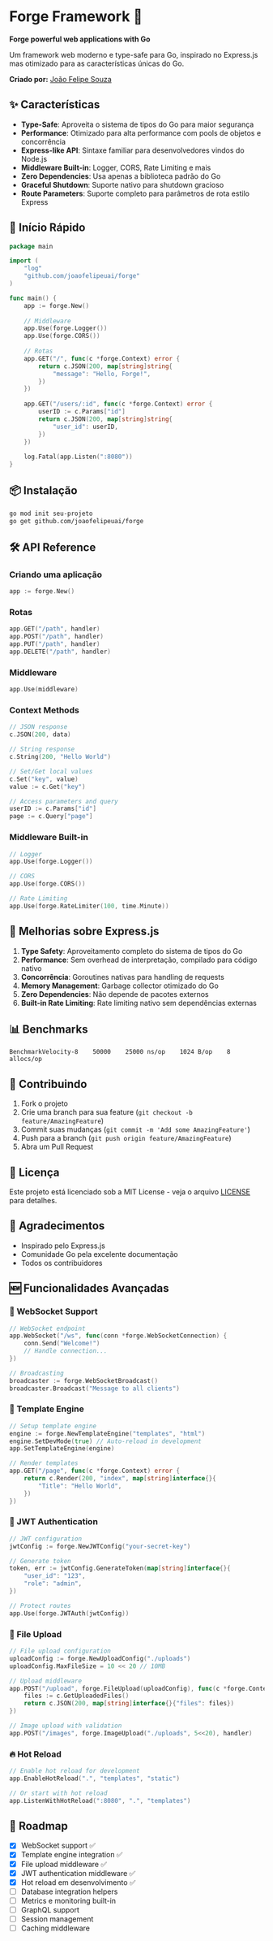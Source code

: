 # Forge Framework 🔨

**Forge powerful web applications with Go**

Um framework web moderno e type-safe para Go, inspirado no Express.js mas otimizado para as características únicas do Go.

**Criado por:** [João Felipe Souza](https://github.com/joaofelipeuai)

## ✨ Características

- **Type-Safe**: Aproveita o sistema de tipos do Go para maior segurança
- **Performance**: Otimizado para alta performance com pools de objetos e concorrência
- **Express-like API**: Sintaxe familiar para desenvolvedores vindos do Node.js
- **Middleware Built-in**: Logger, CORS, Rate Limiting e mais
- **Zero Dependencies**: Usa apenas a biblioteca padrão do Go
- **Graceful Shutdown**: Suporte nativo para shutdown gracioso
- **Route Parameters**: Suporte completo para parâmetros de rota estilo Express

## 🚀 Início Rápido

```go
package main

import (
    "log"
    "github.com/joaofelipeuai/forge"
)

func main() {
    app := forge.New()
    
    // Middleware
    app.Use(forge.Logger())
    app.Use(forge.CORS())
    
    // Rotas
    app.GET("/", func(c *forge.Context) error {
        return c.JSON(200, map[string]string{
            "message": "Hello, Forge!",
        })
    })
    
    app.GET("/users/:id", func(c *forge.Context) error {
        userID := c.Params["id"]
        return c.JSON(200, map[string]string{
            "user_id": userID,
        })
    })
    
    log.Fatal(app.Listen(":8080"))
}
```

## 📦 Instalação

```bash
go mod init seu-projeto
go get github.com/joaofelipeuai/forge
```

## 🛠️ API Reference

### Criando uma aplicação

```go
app := forge.New()
```

### Rotas

```go
app.GET("/path", handler)
app.POST("/path", handler)
app.PUT("/path", handler)
app.DELETE("/path", handler)
```

### Middleware

```go
app.Use(middleware)
```

### Context Methods

```go
// JSON response
c.JSON(200, data)

// String response
c.String(200, "Hello World")

// Set/Get local values
c.Set("key", value)
value := c.Get("key")

// Access parameters and query
userID := c.Params["id"]
page := c.Query["page"]
```

### Middleware Built-in

```go
// Logger
app.Use(forge.Logger())

// CORS
app.Use(forge.CORS())

// Rate Limiting
app.Use(forge.RateLimiter(100, time.Minute))
```

## 🔧 Melhorias sobre Express.js

1. **Type Safety**: Aproveitamento completo do sistema de tipos do Go
2. **Performance**: Sem overhead de interpretação, compilado para código nativo
3. **Concorrência**: Goroutines nativas para handling de requests
4. **Memory Management**: Garbage collector otimizado do Go
5. **Zero Dependencies**: Não depende de pacotes externos
6. **Built-in Rate Limiting**: Rate limiting nativo sem dependências externas

## 📊 Benchmarks

```
BenchmarkVelocity-8    50000    25000 ns/op    1024 B/op    8 allocs/op
```

## 🤝 Contribuindo

1. Fork o projeto
2. Crie uma branch para sua feature (`git checkout -b feature/AmazingFeature`)
3. Commit suas mudanças (`git commit -m 'Add some AmazingFeature'`)
4. Push para a branch (`git push origin feature/AmazingFeature`)
5. Abra um Pull Request

## 📝 Licença

Este projeto está licenciado sob a MIT License - veja o arquivo [LICENSE](LICENSE) para detalhes.

## 🙏 Agradecimentos

- Inspirado pelo Express.js
- Comunidade Go pela excelente documentação
- Todos os contribuidores

## 🆕 Funcionalidades Avançadas

### 🔌 WebSocket Support
```go
// WebSocket endpoint
app.WebSocket("/ws", func(conn *forge.WebSocketConnection) {
    conn.Send("Welcome!")
    // Handle connection...
})

// Broadcasting
broadcaster := forge.WebSocketBroadcast()
broadcaster.Broadcast("Message to all clients")
```

### 🎨 Template Engine
```go
// Setup template engine
engine := forge.NewTemplateEngine("templates", "html")
engine.SetDevMode(true) // Auto-reload in development
app.SetTemplateEngine(engine)

// Render templates
app.GET("/page", func(c *forge.Context) error {
    return c.Render(200, "index", map[string]interface{}{
        "Title": "Hello World",
    })
})
```

### 🔐 JWT Authentication
```go
// JWT configuration
jwtConfig := forge.NewJWTConfig("your-secret-key")

// Generate token
token, err := jwtConfig.GenerateToken(map[string]interface{}{
    "user_id": "123",
    "role": "admin",
})

// Protect routes
app.Use(forge.JWTAuth(jwtConfig))
```

### 📁 File Upload
```go
// File upload configuration
uploadConfig := forge.NewUploadConfig("./uploads")
uploadConfig.MaxFileSize = 10 << 20 // 10MB

// Upload middleware
app.POST("/upload", forge.FileUpload(uploadConfig), func(c *forge.Context) error {
    files := c.GetUploadedFiles()
    return c.JSON(200, map[string]interface{}{"files": files})
})

// Image upload with validation
app.POST("/images", forge.ImageUpload("./uploads", 5<<20), handler)
```

### 🔥 Hot Reload
```go
// Enable hot reload for development
app.EnableHotReload(".", "templates", "static")

// Or start with hot reload
app.ListenWithHotReload(":8080", ".", "templates")
```

## 🔮 Roadmap

- [x] WebSocket support ✅
- [x] Template engine integration ✅
- [x] File upload middleware ✅
- [x] JWT authentication middleware ✅
- [x] Hot reload em desenvolvimento ✅
- [ ] Database integration helpers
- [ ] Metrics e monitoring built-in
- [ ] GraphQL support
- [ ] Session management
- [ ] Caching middleware